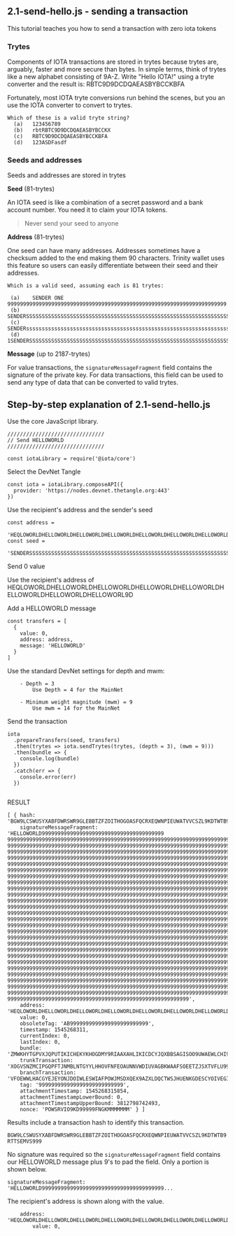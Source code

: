 ## 2.1-send-hello.js - sending a transaction

This tutorial teaches you how to send a transaction with zero iota tokens

### Trytes

Components of IOTA transactions are stored in trytes because trytes are, arguably, faster and more secure than bytes. In simple terms, think of trytes like a new alphabet consisting of 9A-Z. Write "Hello IOTA!" using a tryte converter and the result is:  RBTC9D9DCDQAEASBYBCCKBFA 

Fortunately, most IOTA tryte conversions run behind the scenes, but you an use the IOTA converter to convert to trytes.

```
Which of these is a valid tryte string?
  (a)	123456789
  (b)	rbtRBTC9D9DCDQAEASBYBCCKX
  (c)	RBTC9D9DCDQAEASBYBCCKBFA 
  (d)	123ASDFasdf
```

### Seeds and addresses

Seeds and addresses are stored in trytes

**Seed** (81-trytes)

An IOTA seed is like a combination of a secret password and a bank account number. You need it to claim your IOTA tokens. 

> Never send your seed to anyone

**Address** (81-trytes)

One seed can have many addresses. Addresses sometimes have a checksum added to the end making them 90 characters. Trinity wallet uses this feature so users can easily differentiate between their seed and their addresses.

```
Which is a valid seed, assuming each is 81 trytes:

 (a)	SENDER ONE 9999999999999999999999999999999999999999999999999999999999999999999999
 (b)	SENDERSSSSSSSSSSSSSSSSSSSSSSSSSSSSSSSSSSSSSSSSSSSSSSSSSSSSSSSSSSSSSSSSSSSSSSSSSSS
 (c)	SENDERsssssssssssssssssssssssssssssssssssssssssssssssssssssssssssssssssssssssssss
 (d)	1SENDERSSSSSSSSSSSSSSSSSSSSSSSSSSSSSSSSSSSSSSSSSSSSSSSSSSSSSSSSSSSSSSSSSSSSSSSSSS

```

**Message** (up to 2187-trytes)

For value transactions, the `signatureMessageFragment` field contains the signature of the private key. For data transactions, this field can be used to send any type of data that can be converted to valid trytes.

## Step-by-step explanation of 2.1-send-hello.js

Use the core JavaScript library. 

```
///////////////////////////////
// Send HELLOWORLD
///////////////////////////////

const iotaLibrary = require('@iota/core')
```

Select the DevNet Tangle

```
const iota = iotaLibrary.composeAPI({
  provider: 'https://nodes.devnet.thetangle.org:443'
})
```

Use the recipient's address and the sender's seed

```
const address =
  'HEQLOWORLDHELLOWORLDHELLOWORLDHELLOWORLDHELLOWORLDHELLOWORLDHELLOWORLDHELLOWORL9D'
const seed =
  'SENDERSSSSSSSSSSSSSSSSSSSSSSSSSSSSSSSSSSSSSSSSSSSSSSSSSSSSSSSSSSSSSSSSSSSSSSSSSSS'
```

Send 0 value

Use the recipient's address of HEQLOWORLDHELLOWORLDHELLOWORLDHELLOWORLDHELLOWORLDHELLOWORLDHELLOWORLDHELLOWORL9D

Add a HELLOWORLD message

```
const transfers = [
  {
    value: 0,
    address: address,
    message: 'HELLOWORLD'
  }
]
```

Use the standard DevNet settings for depth and mwm:  

```
	- Depth = 3 
		Use Depth = 4 for the MainNet
	
	- Minimum weight magnitude (mwm) = 9 
		Use mwm = 14 for the MainNet
```

Send the transaction

```
iota
  .prepareTransfers(seed, transfers)
  .then(trytes => iota.sendTrytes(trytes, (depth = 3), (mwm = 9)))
  .then(bundle => {
    console.log(bundle)
  })
  .catch(err => {
    console.error(err)
  })
  
```
RESULT

```
[ { hash: 'BGW9LCSWUSYXABFDWRSWR9GLEBBTZFZOITHOGOASFQCRXEQWNPIEUWATVVCSZL9KDTWTB9RTTSEMVS999',
    signatureMessageFragment: 'HELLOWORLD999999999999999999999999999999999999999
99999999999999999999999999999999999999999999999999999999999999999999999999999999
99999999999999999999999999999999999999999999999999999999999999999999999999999999
99999999999999999999999999999999999999999999999999999999999999999999999999999999
99999999999999999999999999999999999999999999999999999999999999999999999999999999
99999999999999999999999999999999999999999999999999999999999999999999999999999999
99999999999999999999999999999999999999999999999999999999999999999999999999999999
99999999999999999999999999999999999999999999999999999999999999999999999999999999
99999999999999999999999999999999999999999999999999999999999999999999999999999999
99999999999999999999999999999999999999999999999999999999999999999999999999999999
99999999999999999999999999999999999999999999999999999999999999999999999999999999
99999999999999999999999999999999999999999999999999999999999999999999999999999999
99999999999999999999999999999999999999999999999999999999999999999999999999999999
99999999999999999999999999999999999999999999999999999999999999999999999999999999
99999999999999999999999999999999999999999999999999999999999999999999999999999999
99999999999999999999999999999999999999999999999999999999999999999999999999999999
99999999999999999999999999999999999999999999999999999999999999999999999999999999
99999999999999999999999999999999999999999999999999999999999999999999999999999999
99999999999999999999999999999999999999999999999999999999999999999999999999999999
99999999999999999999999999999999999999999999999999999999999999999999999999999999
99999999999999999999999999999999999999999999999999999999999999999999999999999999
99999999999999999999999999999999999999999999999999999999999999999999999999999999
99999999999999999999999999999999999999999999999999999999999999999999999999999999
99999999999999999999999999999999999999999999999999999999999999999999999999999999
99999999999999999999999999999999999999999999999999999999999999999999999999999999
99999999999999999999999999999999999999999999999999999999999999999999999999999999
99999999999999999999999999999999999999999999999999999999999999999999999999999999
9999999999999999999999999999999999999999999999999999999999',
    address: 'HEQLOWORLDHELLOWORLDHELLOWORLDHELLOWORLDHELLOWORLDHELLOWORLDHELLOWORLDHELLOWORL9D',
    value: 0,
    obsoleteTag: 'AB9999999999999999999999999',
    timestamp: 1545268311,
    currentIndex: 0,
    lastIndex: 0,
    bundle: 'ZMWKHYTGPVXJQPUTIKICHEKYKHOGDMY9RIAAXAHLIKICDCYJQXBBSAGISOO9UWAEWLCHI9ZKYQYHIAFO9',
    trunkTransaction: 'XOGVSNZMCIPGQPFTJNMBLNTGYYLHHOVFNFEOAUNNVWDIUVAGBKWAAFSOEETZJSXTVFLU99PVIIOSZX999',
    branchTransaction: 'VFOEWWLHACGYEJEYONJDOIWLESWIAFPOWJMSDXQEX9AZXLDQCTWSJHUENKGDESCYOIVEGILGUNXFFS999',
    tag: '999999999999999999999999999',
    attachmentTimestamp: 1545268315854,
    attachmentTimestampLowerBound: 0,
    attachmentTimestampUpperBound: 3812798742493,
    nonce: 'POWSRVIO9KD99999FNGKMMMMMMM' } ]
```

Results include a transaction hash to identify this transaction.

```BGW9LCSWUSYXABFDWRSWR9GLEBBTZFZOITHOGOASFQCRXEQWNPIEUWATVVCSZL9KDTWTB9RTTSEMVS999```

No signature was required so the `signatureMessageFragment` field contains our HELLOWORLD message plus 9's to pad the field. Only a portion is shown below.

```
signatureMessageFragment: 'HELLOWORLD999999999999999999999999999999999999999...
```

The recipient's address is shown along with the value.

```
	address: 'HEQLOWORLDHELLOWORLDHELLOWORLDHELLOWORLDHELLOWORLDHELLOWORLDHELLOWORLDHELLOWORL9D',
    	value: 0,
```


